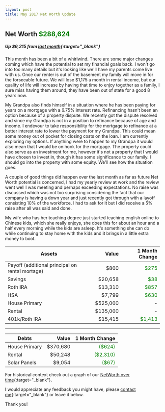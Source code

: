 ```yaml
---
layout: post
title: May 2017 Net Worth Update
---
```


## Net Worth <span style="color:green;">**$288,624**</span>

##### Up $6,215 from [last month](/2017-04-15-net-worth-update/){:target="_blank"}

This month has been a bit of a whirlwind.  There are some major changes coming which have the potential to set my financial goals back.  I won't go into too many details but it's looking like we'll have my parents come live with us.  Once our renter is out of the basement my family will move in for the forseeable future.  We will lose $1,175 a month in rental income, but our quality of life will increase by having that time to enjoy together as a family, I sure miss having them around, they have been out of state for a good 8 years now.

My Grandpa also finds himself in a situation where he has been paying for years on a mortgage with a 6.75% interest rate.  Refinancing hasn't been an option because of a property dispute.  We recently got the dispute resolved and since my Grandpa is not in a position to refinance because of age and income.  I endevour to take responsibility for the mortgage to refinance at a better interest rate to lower the payment for my Grandpa.  This could mean some money out of pocket for closing costs on the loan.  I am currently exploring my options.  If anything were to happen to my Grandpa it would also mean that I would be on hook for the mortgage.  The property could also serve as an investment for me, however it's not a property that I would have chosen to invest in, though it has some significance to our family.  I should go into the property with some equity.  We'll see how the situation goes.

A couple of good things did happen over the last month as far as future Net Worth potential is concerned, I had my yearly review at work and the review went well I was meeting and perhaps exceeding expectations.  No raise was discussed which was not too surprising considering the fact that our company is having a down year and just recently got through with a layoff consisting 10% of the workforce.  I had to ask for it but I did receive a 5% raise after all was said and done. 

My wife who has her teaching degree just started teaching english online to Chinese kids, which she really enjoys, she does this for about an hour and a half every morning while the kids are asleep.  It's something she can do while continuing to stay home with the kids and it brings in a little extra money to boot.

| Assets        | Value           | 1 Month Change  |
| ------------- | -------------:| -----:|
| Payoff (additional principal on rental mortage)     | $800     | <span style="color:green;">$275</span>   |
| Savings   | $20,658 | <span style="color:green;">$38</span> |
| Roth IRA  | $13,310     | <span style="color:green;">$857</span> |
| HSA  | $7,799     | <span style="color:green;">$630</span> |
| House Primary  | $525,000     | - |
| Rental  | $135,000     | - |
| 401k/Roth IRA  | $15,415     | <span style="color:green;">$1,413</span> |

<hr>

| Debts        | Value           | 1 Month Change  |
| ------------- | -------------:| -----:|
| House Primary      | $370,680   | <span style="color:green;">($624)</span>   |
| Rental   | $50,248 | <span style="color:green;">($2,310)</span> |
| Solar Panels  | $9,054    | <span style="color:green;">($67)</span> |

  
For historical context check out a graph of our [NetWorth over time](/Net-Worth/profile/?user=yhxzTiGfYRe5j5IpB6Xw2nmZUTJ2){:target="_blank"}.

I would appreciate any feedback you might have, please [contact me](/aboutme/){:target="_blank"} or leave it below.  

Thank you!



